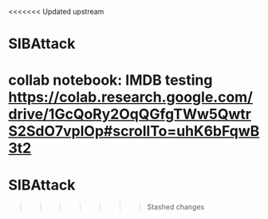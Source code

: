 <<<<<<< Updated upstream
# SIBAttack

collab notebook:
IMDB testing
https://colab.research.google.com/drive/1GcQoRy2OqQGfgTWw5QwtrS2SdO7vplOp#scrollTo=uhK6bFqwB3t2
=======
# SIBAttack
>>>>>>> Stashed changes

